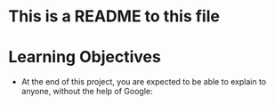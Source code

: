# This is a README to this file

# Learning Objectives
* At the end of this project, you are expected to be able to explain to anyone, without the help of Google:

